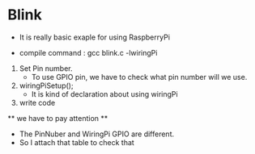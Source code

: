 # Blink
- It is really basic exaple for using RaspberryPi

- compile command : gcc blink.c -lwiringPi

1. Set Pin number. 
	- To use GPIO pin, we have to check what pin number will we use.
2. wiringPiSetup();
	- It is kind of declaration about using wiringPi
3. write code 

** we have to pay attention ** 
- The PinNuber and WiringPi GPIO are different.
- So I attach that table to check that

